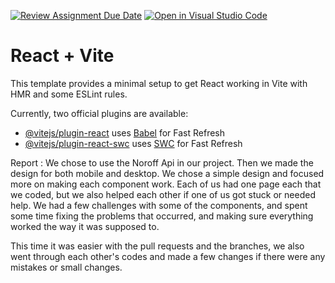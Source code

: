 [![Review Assignment Due Date](https://classroom.github.com/assets/deadline-readme-button-24ddc0f5d75046c5622901739e7c5dd533143b0c8e959d652212380cedb1ea36.svg)](https://classroom.github.com/a/8ndPp79U)
[![Open in Visual Studio Code](https://classroom.github.com/assets/open-in-vscode-718a45dd9cf7e7f842a935f5ebbe5719a5e09af4491e668f4dbf3b35d5cca122.svg)](https://classroom.github.com/online_ide?assignment_repo_id=12225718&assignment_repo_type=AssignmentRepo)

# React + Vite

This template provides a minimal setup to get React working in Vite with HMR and some ESLint rules.

Currently, two official plugins are available:

- [@vitejs/plugin-react](https://github.com/vitejs/vite-plugin-react/blob/main/packages/plugin-react/README.md) uses [Babel](https://babeljs.io/) for Fast Refresh
- [@vitejs/plugin-react-swc](https://github.com/vitejs/vite-plugin-react-swc) uses [SWC](https://swc.rs/) for Fast Refresh

Report :
We chose to use the Noroff Api in our project. Then we made the design for both mobile and desktop. We chose a simple design and focused more on making each component work. Each of us had one page each that we coded, but we also helped each other if one of us got stuck or needed help. We had a few challenges with some of the components, and spent some time fixing the problems that occurred, and making sure everything worked the way it was supposed to.

This time it was easier with the pull requests and the branches, we also went through each other's codes and made a few changes if there were any mistakes or small changes.

